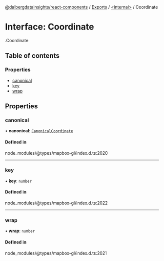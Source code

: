 [@dalbergdatainsights/react-components](../README.md) / [Exports](../modules.md) / [<internal\>](../modules/internal_.md) / Coordinate

# Interface: Coordinate

[<internal>](../modules/internal_.md).Coordinate

## Table of contents

### Properties

- [canonical](internal_.Coordinate.md#canonical)
- [key](internal_.Coordinate.md#key)
- [wrap](internal_.Coordinate.md#wrap)

## Properties

### canonical

• **canonical**: [`CanonicalCoordinate`](internal_.CanonicalCoordinate.md)

#### Defined in

node_modules/@types/mapbox-gl/index.d.ts:2020

___

### key

• **key**: `number`

#### Defined in

node_modules/@types/mapbox-gl/index.d.ts:2022

___

### wrap

• **wrap**: `number`

#### Defined in

node_modules/@types/mapbox-gl/index.d.ts:2021
